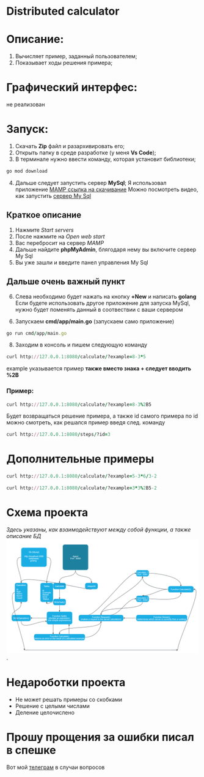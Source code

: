 # Distributed calculator
# Описание: 
1) Вычисляет пример, заданный пользователем;
2) Показывает ходы решения примера;

# Графический интерфес: 
не реализован

# Запуск:
1) Скачать **Zip** файл и разархивировать его;
2) Открыть папку в среде разработке (у меня **Vs Code**);
3) В терминале нужно ввести команду, которая установит библиотеки;
```rb
go mod download
```
4) Дальше следует запустить сервер **MySql**;
Я использовал приложение [MAMP ссылка на скачивание](https://www.mamp.info/en/downloads/)
Можно посмотреть видео, как запустить [сервер My Sql](https://www.youtube.com/watch?v=4Wf__mTxm8M)

## Краткое описание
1. Нажмите *Start servers*
2. После нажмите на *Open web start*
3. Вас перебросит на сервер *MAMP*
4. Дальше найдите **phpMyAdmin**, блягодаря нему вы включите сервер My Sql
5. Вы уже зашли и введите панел управления My Sql
## Дальше очень важный пункт
6. Слева необходимо будет нажать на кнопку **+New** и написать **golang**
Если будете использовать другое приложение для запуска MySql,
нужно будет поменять данный в соотвествии с ваши сервером

6) Запускаем **cmd/app/main.go** (запускаем само приложение)
```rb
go run cmd/app/main.go
```
8) Заходим в консоль и пишем следующую команду
```rb
curl http://127.0.0.1:8080/calculate/?example=8-3*5
```
example указывается пример **также вместо знака + следует вводить %2B**

### Пример:
```rb
curl http://127.0.0.1:8080/calculate/?example=8-3%2B5
```

Будет возвращаться решение примера, а также id самого примера
по id можно смотреть, как решался пример введя след. команду
```rb
curl http://127.0.0.1:8080/steps/?id=3
```

# Дополнительные примеры
```rb
curl http://127.0.0.1:8080/calculate/?example=5-3*6/3-2
```
```rb
curl http://127.0.0.1:8080/calculate/?example=3*3%2B5-2
```
# Схема проекта 
*Здесь указаны, как взаимодействуют между собой функции, а также описание БД*
![Alt text](https://github.com/tantoni228/server_calculator/blob/main/app_server_calculator.png).

# Недароботки проекта
+ Не может решать примеры со скобками
+ Решение с целыми числами
+ Деление целочислено

# Прошу прощения за ошибки писал в спешке

Вот мой [телеграм](https://t.me/sadlarfox) в случаи вопросов
